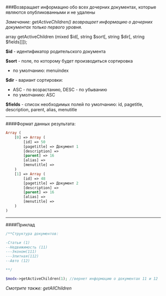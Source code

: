 ###Возвращает информацию обо всех дочерних документах, которые являются опубликованными и не удалены

*Замечание: getActiveChildren() возвращает информацию о дочерних документах только первого уровня.*

array getActiveChildren (mixed $id[, string $sort[, string $dir[, string $fields]]]);

**$id** - идентификатор родительского документа

**$sort** - поле, по которому будет производиться сортировка
- по умолчанию: menuindex

**$dir** - вариант сортировки:
- ASC - по возрастанию, DESC - по убыванию
- по умолчанию: ASC

**$fields** - список необходимых полей
по умолчанию: id, pagetitle, description, parent, alias, menutitle

***

####Формат данных результата:
````php
Array (
    [0] => Array (
        [id] => 50
        [pagetitle] => Документ 1
        [description] =>
        [parent] => 16
        [alias] =>
        [menutitle] =>
    )
    [1] => Array (
        [id] => 48
        [pagetitle] => Документ 2
        [description] =>
        [parent] => 16
        [alias] =>
        [menutitle] =>
    )
)
````

***

####Приклад

````php
/**Структура документов:

-Статьи (1)
--Недвижимость (11)
---Эконом(111)
---Элитная(112)
--Авто (12)

**/

$modx->getActiveChildren(1); //вернет информацию о документах 11 и 12

````

*Смотрите также: getAllChildren*